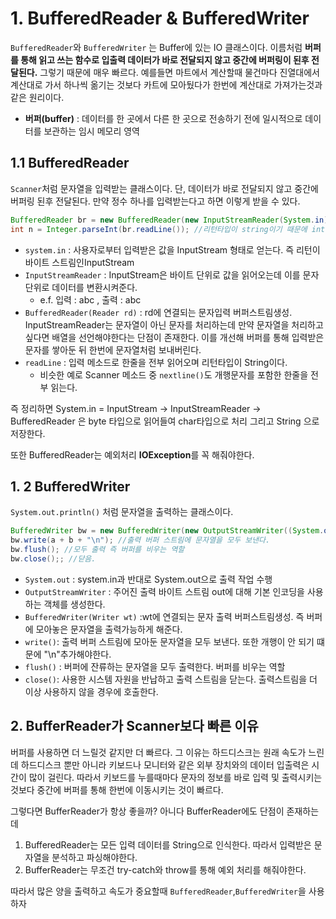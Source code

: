# 1. BufferedReader  & BufferedWriter

`BufferedReader`와 `BufferedWriter` 는 Buffer에 있는 IO 클래스이다. 이름처럼 **버퍼를 통해 읽고 쓰는 함수로 입출력 데이터가 바로 전달되지 않고 중간에 버퍼링이 된후 전달된다.** 그렇기 때문에 매우 빠르다. 예를들면 마트에서 계산할때 물건마다 진열대에서 계산대로 가서 하나씩 옮기는 것보다 카트에 모아뒀다가 한번에 계산대로 가져가는것과 같은 원리이다.

- **버퍼(buffer)** : 데이터를 한 곳에서 다른 한 곳으로 전송하기 전에 일시적으로 데이터를 보관하는 임시 메모리 영역

## 1.1 BufferedReader

`Scanner`처럼 문자열을 입력받는 클래스이다. 단, 데이터가 바로 전달되지 않고 중간에 버퍼링 된후 전달된다.
만약 정수 하나를 입력받는다고 하면 이렇게 받을 수 있다.

```java
BufferedReader br = new BufferedReader(new InputStreamReader(System.in));
int n = Integer.parseInt(br.readLine()); //리턴타입이 string이기 때문에 int로 변환
```

- `system.in` : 사용자로부터 입력받은 값을 InputStream 형태로 얻는다. 즉 리턴이 바이트 스트림인InputStream
- `InputStreamReader` : InputStream은 바이트 단위로 값을 읽어오는데 이를 문자 단위로 데이터를 변환시켜준다.
    - e.f. 입력 : abc , 출력 : abc
- `BufferedReader(Reader rd)` : rd에 연결되는 문자입력 버퍼스트림생성. InputStreamReader는 문자열이 아닌 문자를 처리하는데 만약 문자열을 처리하고 싶다면 배열을 선언해야한다는 단점이 존재한다.  이를 개선해 버퍼를 통해 입력받은 문자를 쌓아둔 뒤 한번에 문자열처럼 보내버린다.
- `readLine` : 입력 메소드로 한줄을 전부 읽어오며 리턴타입이 String이다.
    - 비슷한 예로 Scanner 메소드 중 `nextline()`도 개행문자를 포함한 한줄을 전부 읽는다.

즉 정리하면 System.in = InputStream -> InputStreamReader -> BufferedReader 은 byte 타입으로 읽어들여 char타입으로 처리 그리고 String 으로 저장한다.

또한 BufferedReader는 예외처리 **IOException**를 꼭 해줘야한다.

## 1. 2 BufferedWriter

`System.out.println()` 처럼 문자열을 출력하는 클래스이다.

```java
BufferedWriter bw = new BufferedWriter(new OutputStreamWriter((System.out))); //선언
bw.write(a + b + "\n"); //출력 버퍼 스트림에 문자열을 모두 보낸다. 
bw.flush(); //모두 출력 즉 버퍼를 비우는 역할
bw.close();; //닫음.
```

- `System.out` : system.in과 반대로 System.out으로 출력 작업 수행
- `OutputStreamWriter` : 주어진 출력 바이트 스트림 out에 대해 기본 인코딩을 사용하는 객체를 생성한다.
- `BufferedWriter(Writer wt)` :wt에 연결되는 문자 출력 버퍼스트림생성. 즉 버퍼에 모아놓은 문자열을 출력가능하게 해준다.
- `write()`: 출력 버퍼 스트림에 모아둔 문자열을 모두 보낸다. 또한 개행이 안 되기 떄문에 "\n"추가해야한다.
- `flush()` : 버퍼에 잔류하는 문자열을 모두 출력한다. 버퍼를 비우는 역할
- `close()`: 사용한 시스템 자원을 반납하고 출력 스트림을 닫는다. 출력스트림을 더 이상 사용하지 않을 경우에 호출한다.

## 2. **BufferReader가 Scanner보다 빠른 이유**

버퍼를 사용하면 더 느릴것 같지만 더 빠르다. 그 이유는 하드디스크는 원래 속도가 느린데 하드디스크 뿐만 아니라 키보드나 모니터와 같은 외부 장치와의 데이터 입출력은 시간이 많이 걸린다. 따라서 키보드를 누를때마다 문자의 정보를 바로 입력 및 출력시키는 것보다 중간에 버퍼를 통해 한번에 이동시키는 것이 빠르다.

그렇다면 BufferReader가 항상 좋을까? 아니다 BufferReader에도 단점이 존재하는데

1. BufferedReader는 모든 입력 데이터를 String으로 인식한다. 따라서 입력받은 문자열을 분석하고 파싱해야한다.
2. BufferReader는 무조건 try-catch와 throw를 통해 예외 처리를 해줘야한다.

따라서 많은 양을 출력하고 속도가 중요할때 `BufferedReader`,`BufferedWriter`을 사용하자
